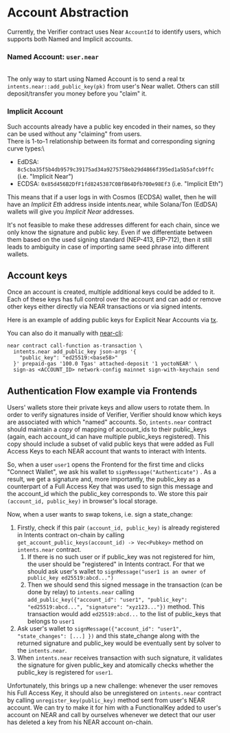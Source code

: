 # Account Abstraction

Currently, the Verifier contract uses Near `AccountId` to identify users, which supports both Named and Implicit accounts.

### Named Account: `user.near`&#x20;

\
The only way to start using Named Account is to send a real tx `intents.near::add_public_key(pk)` from user's Near wallet. Others can still deposit/transfer you money before you "claim" it.

### &#x20;Implicit Account

Such accounts already have a public key encoded in their names, so they can be used without any "claiming" from users.\
There is 1-to-1 relationship between its format and corresponding signing curve types:\


* EdDSA: `8c5cba35f5b4db9579c39175ad34a9275758eb29d4866f395ed1a5b5afcb9ffc` (i.e. "Implicit Near")
* ECDSA: `0x85d456B2DfF1fd8245387C0BfB64Dfb700e98Ef3` (i.e. "Implicit Eth")

This means that if a user logs in with Cosmos (ECDSA) wallet, then he will have an _Implicit Eth_ address inside intents.near, while Solana/Ton (EdDSA) wallets will give you _Implicit Near_ addresses.

It's not feasible to make these addresses different for each chain, since we only know the signature and public key. Even if we differentiate between them based on the used signing standard (NEP-413, EIP-712), then it still leads to ambiguity in case of importing same seed phrase into different wallets.

## Account keys

Once an account is created, multiple additional keys could be added to it. Each of these keys has full control over the account and can add or remove other keys either directly via NEAR transactions or via signed intents.

&#x20;Here is an example of adding public keys for Explicit Near Accounts via [tx](https://nearblocks.io/txns/FBTRk6jRUSW3E1SjBfYbA71DhN5xTX1yE2foy98TafrM#execution).&#x20;

You can also do it manually with [near-cli](https://github.com/near/near-cli-rs):

```
near contract call-function as-transaction \
  intents.near add_public_key json-args '{
    "public_key": "ed25519:<base58>"
  }' prepaid-gas '100.0 Tgas' attached-deposit '1 yoctoNEAR' \
  sign-as <ACCOUNT_ID> network-config mainnet sign-with-keychain send
```

## Authentication Flow example via Frontends

Users' wallets store their private keys and allow users to rotate them. In order to verify signatures inside of Verifier, Verifier should know which keys are associated with which "named" accounts. So,  `intents.near` contract should maintain a _copy_ of mapping of account\_ids to their public\_keys (again, each account\_id can have multiple public\_keys registered). This copy should include a subset of valid public keys that were added as Full Access Keys to each NEAR account that wants to interact with Intents.

So, when a user `user1` opens the Frontend for the first time and clicks "Connect Wallet", we ask his wallet to `signMessage("Authenticate")` . As a result, we get a signature and, more importantly, the public\_key as a counterpart of a Full Access Key that was used to sign this message and the account\_id which the public\_key corresponds to. We store this pair `(account_id, public_key)` in browser's local storage.

Now, when a user wants to swap tokens, i.e. sign a state\_change:

1. Firstly, check if this pair `(account_id, public_key)` is already registered in Intents contract on-chain by calling `get_account_public_keys(account_id) -> Vec<Pubkey>` method on `intents.near` contract.
   1. If there is no such user or if public\_key was not registered for him, the user should be "registered" in Intents contract. For that we should ask user's wallet to `signMessage("user1 is an owner of public_key ed25519:abcd...")`
   2. Then we should send this signed message in the transaction (can be done by relay) to `intents.near` calling `add_public_key({"account_id": "user1", "public_key": "ed25519:abcd...", "signature": "xyz123..."})` method. This transaction would add `ed25519:abcd...` to the list of public\_keys that belongs to `user1`
2. Ask user's wallet to `signMessage({"account_id": "user1", "state_changes": [...] })` and this state\_change along with the returned signature and public\_key would be eventually sent by solver to the `intents.near`.
3. When `intents.near` receives transaction with such signature, it validates the signature for given public\_key and atomically checks whether the public\_key is registered for `user1`.

Unfortunately, this brings up a new challenge: whenever the user removes his Full Access Key, it should also be unregistered on `intents.near` contract by calling `unregister_key(public_key)` method sent from user's NEAR account. We can try to make it for him with a FunctionalKey added to user's account on NEAR and call by ourselves whenever we detect that our user has deleted a key from his NEAR account on-chain.&#x20;

